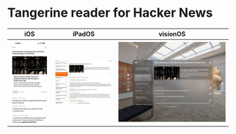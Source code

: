 # Tangerine reader for Hacker News

iOS|iPadOS|visionOS
---|---|---
![iOS](About/iOS.jpeg)|![iPadOS](About/iPadOS.jpeg)|![visionOS](About/visionOS.jpeg)
